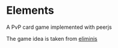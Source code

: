# Elements

A PvP card game implemented with peerjs

The game idea is taken from [eliminis](http://www.smileypop.net/eleminis/)
